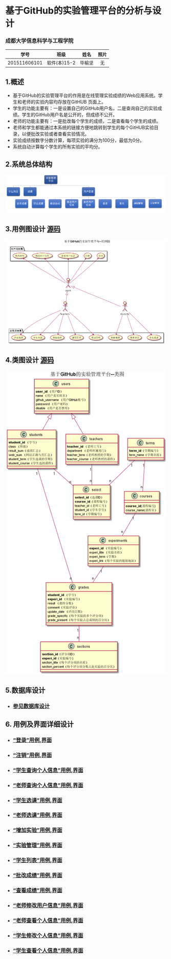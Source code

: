 ﻿﻿<!-- markdownlint-disable MD033-->
<!-- 禁止MD033类型的警告 https://www.npmjs.com/package/markdownlint -->

# 基于GitHub的实验管理平台的分析与设计

### 成都大学信息科学与工程学院

|学号|班级|姓名|照片|
|:-------:|:-------------: | :----------:|:---:|
|201511606101|软件(本)15-2|毕榆坚|无|

## 1.概述
- 基于GitHub的实验管理平台的作用是在线管理实验成绩的Web应用系统。学生和老师的实验内容均存放在GitHUB
页面上。
- 学生的功能主要有：一是设置自己的GitHub用户名，二是查询自己的实验成绩。学生的GitHub用户名是公开的，但成绩不公开。
- 老师的功能主要有：一是批改每个学生的成绩，二是查看每个学生的成绩。
- 老师和学生都能通过本系统的链接方便地跳转到学生的每个GitHUB实验目录，以便批改实验或者查看实验情况。
- 实验成绩按数字分数计算，每项实验的满分为100分，最低为0分。
- 系统自动计算每个学生的所有实验的平均分。

## 2.系统总体结构
![](structure.png)

## 3.用例图设计 [源码](src/usercase.puml)
![](usercase.png)

## 4.类图设计 [源码](src/class.puml)
![](class.png)

## 5.数据库设计
- ### [参见数据库设计](数据库设计.md)

## 6. 用例及界面详细设计
- ### [“登录”用例](./用例/登录.md),[界面](https://minutelight.github.io/is_analysis/test6/ui/home.html)
- ### [“注销”用例](./用例/登出.md),[界面](https://minutelight.github.io/is_analysis/test6/ui/home.html)
- ### [“学生查询个人信息”用例](./用例/查看用户信息.md),[界面](https://minutelight.github.io/is_analysis/test6/ui/学生个人信息查询.html)
- ### [“老师查询个人信息”用例](./用例/查看用户信息.md),[界面](https://minutelight.github.io/is_analysis/test6/ui/教师个人信息查询.html)
- ### [“学生选课”用例](./用例/学生和老师选课.md),[界面](https://minutelight.github.io/is_analysis/test6/ui/学生选课.html)
- ### [“老师选课”用例](./用例/学生和老师选课.md),[界面](https://minutelight.github.io/is_analysis/test6/ui/教师添加课程.html)
- ### [“增加实验”用例](./用例/增加实验.md),[界面](https://minutelight.github.io/is_analysis/test6/ui/教师添加实验.html)
- ### [“实验管理”用例](./用例/查看用户信息.md),[界面](https://minutelight.github.io/is_analysis/test6/ui/教师实验管理.html)
- ### [“学生列表”用例](./用例/学生列表.md),[界面](https://minutelight.github.io/is_analysis/test6/ui/查询学生成绩.html)
- ### [“批改成绩”用例](./用例/批改成绩.md),[界面](https://minutelight.github.io/is_analysis/test6/ui/评定成绩.html)
- ### [“查看成绩”用例](./用例/查看成绩.md),[界面](https://minutelight.github.io/is_analysis/test6/ui/学生个人主页.html)
- ### [“老师修改用户信息”用例](./用例/修改用户信息.md),[界面](https://minutelight.github.io/is_analysis/test6/ui/教师个人信息修改.html)
- ### [“老师查看个人信息”用例](./用例/查看用户信息.md),[界面](https://minutelight.github.io/is_analysis/test6/ui/教师个人信息查看.html)
- ### [“学生修改个人信息”用例](./用例/查看用户信息.md),[界面](https://minutelight.github.io/is_analysis/test6/ui/学生个人信息修改.html)
- ### [“学生查看个人信息”用例](./用例/查看用户信息.md),[界面](https://minutelight.github.io/is_analysis/test6/ui/学生个人信息查询.html)
